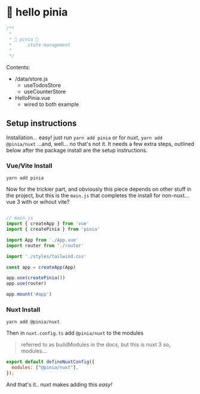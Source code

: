 # 🍍 hello pinia

```javascript
/**
 *
 * 🍍 pinia 🍍
 *      state management
 *
 */
 ```


 Contents:
 -  /data/store.js 
    -  useTodosStore
    -  useCounterStore
 - HelloPinia.vue 
   - wired to both example


## Setup instructions

Installation... easy! just run `yarn add pinia` or for nuxt,  `yarn add @pinia/nuxt` ...and, well... no that's not it. It needs a few extra steps, outlined below after the package install are the setup instructions.

### Vue/Vite Install

```
yarn add pinia
```
Now for the trickier part, and obviously this piece depends on other stuff in the project, but this is the `main.js` that completes the install for non-nuxt... vue 3 with or wihout vite?

```javascript

// main.js 
import { createApp } from 'vue'
import { createPinia } from 'pinia'

import App from './App.vue'
import router from './router'

import './styles/tailwind.css'

const app = createApp(App)

app.use(createPinia())
app.use(router)

app.mount('#app')


```

### Nuxt Install

```
yarn add @pinia/nuxt
```

Then in `nuxt.config.ts` add `@pinia/nuxt` to the modules 
>referred to as buildModules in the docs, but this is nuxt 3 so, modules...

```javascript
export default defineNuxtConfig({
  modules: ["@pinia/nuxt"],
});
```
And that's it.. nuxt makes adding this *easy!*

